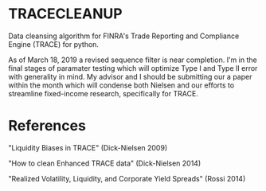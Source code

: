 # TRACECLEANUP
Data cleansing algorithm for FINRA's Trade Reporting and Compliance Engine (TRACE) for python.

As of March 18, 2019 a revised sequence filter is near completion. I'm in the final stages of paramater testing which will optimize Type I and Type II error with generality in mind. My advisor and I should be submitting our a paper within the month which will condense both Nielsen and our efforts to streamline fixed-income research, specifically for TRACE. 

# References
"Liquidity Biases in TRACE" (Dick-Nielsen 2009) 

"How to clean Enhanced TRACE data" (Dick-Nielsen 2014)

"Realized Volatility, Liquidity, and Corporate Yield Spreads" (Rossi 2014)
